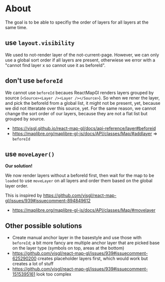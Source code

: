 # About

The goal is to be able to specifiy the order of layers for all layers at the same time.

## use `layout.visibility`

We used to not-render layer of the not-current-page. However, we can only use a global sort order if all layers are present, otherwiese we error with a "cannot find layer x so cannot use it as beforeId".

## don't use `beforeId`

We cannot use `beforeId` becaues ReactMapGl renders layers grouped by source (`<Source><Layer /><Layer /></Source>`). So when we rener the layer, and pick the beforeId from a global list, it might not be present, yet, because we did not itteratate over this source, yet.
For the same reason, we cannot change the sort order of our layers, because they are not a flat list but grouped by source.

- https://visgl.github.io/react-map-gl/docs/api-reference/layer#beforeid
- https://maplibre.org/maplibre-gl-js/docs/API/classes/Map/#addlayer => `beforeId`

## use `moveLayer()`

**Our solution!**

We now render layers without a beforeId first, then wait for the map to be `loaded` to use `moveLayer` on all layers and order them based on the global layer order.

This is inspired by https://github.com/visgl/react-map-gl/issues/939#issuecomment-894849612

- https://maplibre.org/maplibre-gl-js/docs/API/classes/Map/#movelayer

## Other possible solutions

- Create manual anchor layer in the basestyle and use those with `beforeId`; a bit more fancy are multiple anchor layer that are picked base on the layer type (symbols on top, areas at the bottom)
- https://github.com/visgl/react-map-gl/issues/939#issuecomment-625290200 creates placeholder layers first, which would work but creates a lot of stuff
- https://github.com/visgl/react-map-gl/issues/939#issuecomment-1515395161 look too complex
